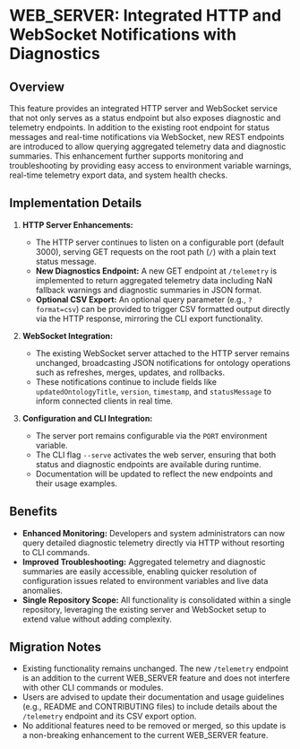 # WEB_SERVER: Integrated HTTP and WebSocket Notifications with Diagnostics

## Overview
This feature provides an integrated HTTP server and WebSocket service that not only serves as a status endpoint but also exposes diagnostic and telemetry endpoints. In addition to the existing root endpoint for status messages and real-time notifications via WebSocket, new REST endpoints are introduced to allow querying aggregated telemetry data and diagnostic summaries. This enhancement further supports monitoring and troubleshooting by providing easy access to environment variable warnings, real-time telemetry export data, and system health checks.

## Implementation Details
1. **HTTP Server Enhancements:**
   - The HTTP server continues to listen on a configurable port (default 3000), serving GET requests on the root path (`/`) with a plain text status message.
   - **New Diagnostics Endpoint:** A new GET endpoint at `/telemetry` is implemented to return aggregated telemetry data including NaN fallback warnings and diagnostic summaries in JSON format.
   - **Optional CSV Export:** An optional query parameter (e.g., `?format=csv`) can be provided to trigger CSV formatted output directly via the HTTP response, mirroring the CLI export functionality.

2. **WebSocket Integration:**
   - The existing WebSocket server attached to the HTTP server remains unchanged, broadcasting JSON notifications for ontology operations such as refreshes, merges, updates, and rollbacks.
   - These notifications continue to include fields like `updatedOntologyTitle`, `version`, `timestamp`, and `statusMessage` to inform connected clients in real time.

3. **Configuration and CLI Integration:**
   - The server port remains configurable via the `PORT` environment variable.
   - The CLI flag `--serve` activates the web server, ensuring that both status and diagnostic endpoints are available during runtime.
   - Documentation will be updated to reflect the new endpoints and their usage examples.

## Benefits
- **Enhanced Monitoring:** Developers and system administrators can now query detailed diagnostic telemetry directly via HTTP without resorting to CLI commands.
- **Improved Troubleshooting:** Aggregated telemetry and diagnostic summaries are easily accessible, enabling quicker resolution of configuration issues related to environment variables and live data anomalies.
- **Single Repository Scope:** All functionality is consolidated within a single repository, leveraging the existing server and WebSocket setup to extend value without adding complexity.

## Migration Notes
- Existing functionality remains unchanged. The new `/telemetry` endpoint is an addition to the current WEB_SERVER feature and does not interfere with other CLI commands or modules.
- Users are advised to update their documentation and usage guidelines (e.g., README and CONTRIBUTING files) to include details about the `/telemetry` endpoint and its CSV export option.
- No additional features need to be removed or merged, so this update is a non-breaking enhancement to the current WEB_SERVER feature.
